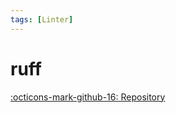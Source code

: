 ```yaml
---
tags: [Linter]
---
```


# ruff

[:octicons-mark-github-16: Repository][ruff]

[ruff]: https://github.com/astral-sh/ruff
